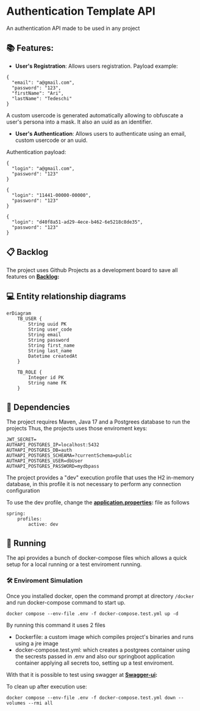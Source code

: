 # Authentication Template API

An authentication API made to be used in any project

## :books: Features:
* <b>User's Registration</b>: Allows users registration. Payload example:
```
{
  "email": "a@gmail.com",
  "password": "123",
  "firstName": "Ari",
  "lastName": "Tedeschi"
}
```
A custom usercode is generated automatically allowing to obfuscate a user's persona into a mask.
It also an uuid as an identifier.

* <b>User's Authentication</b>: Allows users to authenticate using an email, custom usercode or an uuid.

Authentication payload:
```
{
  "login": "a@gmail.com",
  "password": "123"
}
```

```
{
  "login": "11441-00000-00000",
  "password": "123"
}
```

```
{
  "login": "d40f8a51-ad29-4ece-b462-6e5218c8de35",
  "password": "123"
}
```

## :clipboard: Backlog

The project uses Github Projects as a development board to save all features on **[Backlog](https://github.com/users/AriTedeschi/projects/2):**


## :computer: Entity relationship diagrams

```mermaid
erDiagram
    TB_USER {
        String uuid PK
        String user_code
        String email
        String password
        String first_name
        String last_name
        Datetime createdAt
    }
    
    TB_ROLE {
        Integer id PK
        String name FK
    }
```

## 🔧 Dependencies
The project requires Maven, Java 17 and a Postgrees database to run the projects
Thus, the projects uses those enviroment keys:
```
JWT_SECRET=
AUTHAPI_POSTGRES_IP=localhost:5432
AUTHAPI_POSTGRES_DB=auth
AUTHAPI_POSTGRES_SCHEAMA=?currentSchema=public
AUTHAPI_POSTGRES_USER=dbUser
AUTHAPI_POSTGRES_PASSWORD=mydbpass
```

The project provides a "dev" execution profile that uses the H2 in-memory database, in this profile it is not necessary to perform any connection configuration

To use the dev profile, change the **[application.properties](https://github.com/AriTedeschi/BrandBank-api/blob/main/src/main/resources/application.properties):** file as follows
```
spring:
    profiles:
        active: dev
```

## 🚀 Running

The api provides a bunch of docker-compose files which allows a quick setup for a local running or a test enviroment running.

### :hammer_and_wrench: Enviroment Simulation

Once you installed docker, open the command prompt at directory `/docker` and run docker-compose command to start up.
```
docker compose --env-file .env -f docker-compose.test.yml up -d
```

By running this command it uses 2 files
- Dockerfile: a custom image which compiles project's binaries and runs using a jre image
- docker-compose.test.yml: which creates a postgrees container using the secrests passed in .env and also our springboot application container applying all secrets too, setting up a test enviroment.

With that it is possible to test using swagger at **[Swagger-ui](http://localhost:8080/swagger-ui/index.html):**

To clean up after execution use:
```
docker compose --env-file .env -f docker-compose.test.yml down --volumes --rmi all
```
